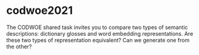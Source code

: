 # codwoe2021
The CODWOE shared task invites you to compare two types of semantic descriptions: dictionary glosses and word embedding representations. Are these two types of representation equivalent? Can we generate one from the other?

